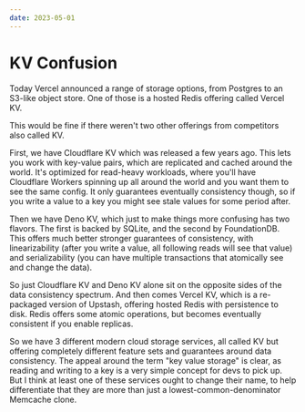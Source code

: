 ```yaml
---
date: 2023-05-01
---
```


# KV Confusion

Today Vercel announced a range of storage options, from Postgres to an S3-like object store. One of those is a hosted Redis offering called Vercel KV.

This would be fine if there weren't two other offerings from competitors also called KV.

First, we have Cloudflare KV which was released a few years ago. This lets you work with key-value pairs, which are replicated and cached around the world. It's optimized for read-heavy workloads, where you'll have Cloudflare Workers spinning up all around the world and you want them to see the same config. It only guarantees eventually consistency though, so if you write a value to a key you might see stale values for some period after.

Then we have Deno KV, which just to make things more confusing has two flavors. The first is backed by SQLite, and the second by FoundationDB. This offers much better stronger guarantees of consistency, with linearizability (after you write a value, all following reads will see that value) and serializability (you can have multiple transactions that atomically see and change the data).

So just Cloudflare KV and Deno KV alone sit on the opposite sides of the data consistency spectrum. And then comes Vercel KV, which is a re-packaged version of Upstash, offering hosted Redis with persistence to disk. Redis offers some atomic operations, but becomes eventually consistent if you enable replicas.

So we have 3 different modern cloud storage services, all called KV but offering completely different feature sets and guarantees around data consistency. The appeal around the term "key value storage" is clear, as reading and writing to a key is a very simple concept for devs to pick up. But I think at least one of these services ought to change their name, to help differentiate that they are more than just a lowest-common-denominator Memcache clone.
